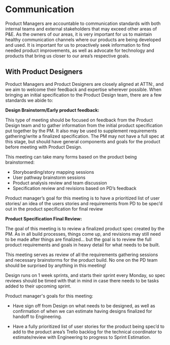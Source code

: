 # Communication

Product Managers are accountable to communication standards with both internal teams and external stakeholders that may exceed other areas of P&E. As the owners of our areas, it is very important for us to maintain healthy communication channels where our products are being developed and used. It is important for us to proactively seek information to find needed product improvements, as well as advocate for technology and products that bring us closer to our area’s respective goals. 

## With Product Designers

Product Managers and Product Designers are closely aligned at ATTN:, and we aim to welcome their feedback and expertise wherever possible. When bringing an initial specification to the Product Design team, there are a few standards we abide to: 

**Design Brainstorm/Early product feedback:**

This type of meeting should be focused on feedback from the Product Design team and to gather information from the initial product specification put together by the PM. It also may be used to supplement requirements gathering/write a finalized specification. The PM may not have a full spec at this stage, but should have general components and goals for the product before meeting with Product Design. 

This meeting can take many forms based on the product being brainstormed:

* Storyboarding/story mapping sessions
* User pathway brainstorm sessions
* Product analysis review and team discussion
* Specification review and revisions based on PD’s feedback

Product manager’s goal for this meeting is to have a prioritized list of user stories/ an idea of the users stories and requirements from PD to be spec’d out in the product specification for final review

**Product Specification Final Review:**

The goal of this meeting is to review a finalized product spec created by the PM. As in all build processes, things come up, and revisions may still need to be made after things are finalized… but the goal is to review the full product requirements and goals in heavy detail for what needs to be built. 

This meeting serves as review of all the requirements gathering sessions and necessary brainstorms for the product build. No one on the PD team should be surprised by anything in this meeting! 

Design runs on 1 week sprints, and starts their sprint every Monday, so spec reviews should be timed with that in mind in case there needs to be tasks added to their upcoming sprint.

Product manager's goals for this meeting:

*  Have sign off from Design on what needs to be designed, as well as confirmation of when we can estimate having designs finalized for handoff to Engineering. 

* Have a fully prioritized list of user stories for the product being spec’d to add to the product area’s Trello backlog for the technical coordinator to estimate/review with Engineering to progress to Sprint Estimation. 



